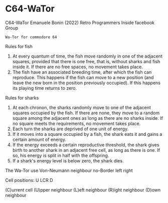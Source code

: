 # C64-WaTor
 C64-WaTor
Emanuele Bonin (2022)
    Retro Programmers Inside facebook Group
    


    Wa-Tor for commodore 64

Rules for fish
1) At every quantum of time, the fish move randomly in one of the adjacent squares, 
    provided that there is one free, that is, without sharks and fish inside it.
    If there are no free spaces, no movement takes place.
2) The fish have an associated breeding time, after which the fish can reproduce.
    This happens if the fish can move to a new position (and leave the new born in the position previously occupied).
    If this happens its playing time returns to zero.

Rules for sharks
1) At each chronon, the sharks randomly move to one of the adjacent squares occupied by the fish.
    If there are none, they move to a random square among the adjacent ones as long as there are no sharks inside. If no square meets the requirements, no movement takes place.
2) Each turn the sharks are deprived of one unit of energy.
3) If it moves into a square occupied by a fish, the shark eats it and gains a certain amount of energy.
4) If the energy exceeds a certain reproductive threshold, the shark gives birth to another shark in an adjacent free cell, as long as there is one.
    If so, his energy is split in half with the offspring.
5) If a shark's energy level is below zero, the shark dies.


The Wa-Tor use Von-Neumann neighbour
no-Border left right 

Cell positions:
     U
    LCR
     D

(C)urrent cell
(U)pper neighbour
(L)eft neighbour
(R)ight neighbour
(D)own neighbour


